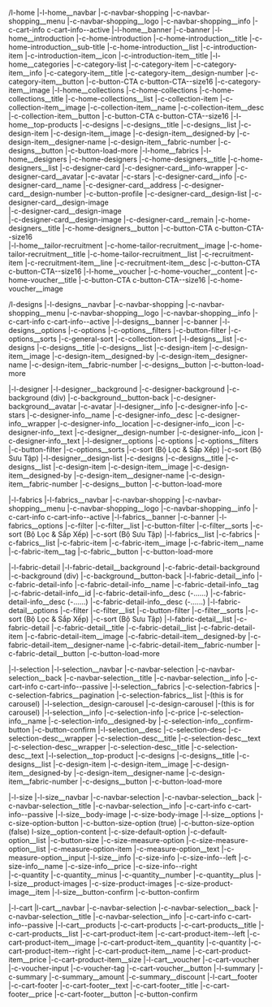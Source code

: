 <!-- Homepage mobile -->
/l-home
    |-l-home__navbar
        |-c-navbar-shopping
            |-c-navbar-shopping__menu
            |-c-navbar-shopping__logo
            |-c-navbar-shopping__info
                |-c-cart-info c-cart-info--active
    |-l-home__banner
        |-c-banner
    |-l-home__introduction
        |-c-home-introduction
            |-c-home-introduction__title
            |-c-home-introduction__sub-title
            |-c-home-introduction__list
                |-c-introduction-item
                    |-c-introduction-item__icon
                    |-c-introduction-item__title
    |-l-home__categories
        |-c-category-list
            |-c-category-item
                |-c-category-item__info
                    |-c-category-item__title
                    |-c-category-item__design-number
                    |-c-category-item__button
                        |-c-button-CTA c-button-CTA--size16
                |-c-category-item__image
    |-l-home__collections
        |-c-home-collections
            |-c-home-collections__title
            |-c-home-collections__list
                |-c-collection-item
                    |-c-collection-item__image
                    |-c-collection-item__name
                    |-c-collection-item__desc
                    |-c-collection-item__button
                        |-c-button-CTA c-button-CTA--size16
    |-l-home__top-products
        |-c-designs
            |-c-designs__title
            |-c-designs__list
                |-c-design-item
                    |-c-design-item__image
                    |-c-design-item__designed-by
                    |-c-design-item__designer-name
                    |-c-design-item__fabric-number
            |-c-designs__button
                |-c-button-load-more
    |-l-home__fabrics
    |-l-home__designers
        |-c-home-designers
            |-c-home-designers__title
            |-c-home-designers__list
                |-c-designer-card
                    |-c-designer-card__info-wrapper
                        |-c-designer-card__avatar
                            |-c-avatar
                            |-c-stars
                        |-c-designer-card__info
                            |-c-designer-card__name
                            |-c-designer-card__address
                            |-c-designer-card__design-number
                            |-c-button-profile
                    |-c-designer-card__design-list
                        |-c-designer-card__design-image                        
                        |-c-designer-card__design-image                        
                        |-c-designer-card__design-image
                        |-c-designer-card__remain
            |-c-home-designers__title
            |-c-home-designers__button
                |-c-button-CTA c-button-CTA--size16      
    |-l-home__tailor-recruitment
        |-c-home-tailor-recruitment__image
        |-c-home-tailor-recruitment__title
        |-c-home-tailor-recruitment__list
            |-c-recruitment-item
                |-c-recruitment-item__line
                |-c-recruitment-item__desc
        |-c-button-CTA c-button-CTA--size16
    |-l-home__voucher
        |-c-home-voucher__content
            |-c-home-voucher__title
            |-c-button-CTA c-button-CTA--size16
        |-c-home-voucher__image
<!-- End -->

<!-- Designs page -->
/l-designs
    |-l-designs__navbar
        |-c-navbar-shopping
            |-c-navbar-shopping__menu
            |-c-navbar-shopping__logo
            |-c-navbar-shopping__info
                |-c-cart-info c-cart-info--active
    |-l-designs__banner
        |-c-banner
    |-l-designs__options
        |-c-options
            |-c-options__filters
                    |-c-button-filter
            |-c-options__sorts
                |-c-general-sort
                |-c-collection-sort
    |-l-designs__list
        |-c-designs
            |-c-designs__title
            |-c-designs__list
                |-c-design-item
                    |-c-design-item__image
                    |-c-design-item__designed-by
                    |-c-design-item__designer-name
                    |-c-design-item__fabric-number
            |-c-designs__button
                |-c-button-load-more
<!-- End -->

<!-- DESIGNER PROFILE PAGE -->
|-l-designer
    |-l-designer__background
        |-c-designer-background
            |-c-background (div)
                |-c-background__button-back
            |-c-designer-background__avatar
                |-c-avatar
    |-l-designer__info
        |-c-designer-info
            |-c-stars
            |-c-designer-info__name
            |-c-designer-info__desc
            |-c-designer-info__wrapper
                |-c-designer-info__location
                    |-c-designer-info__icon
                    |-c-designer-info__text
                |-c-designer__design-number
                    |-c-designer-info__icon
                    |-c-designer-info__text
    |-l-designer__options
        |-c-options
            |-c-options__filters
                    |-c-button-filter
            |-c-options__sorts
                |-c-sort (Bộ Lọc & Sắp Xếp)
                |-c-sort (Bộ Sưu Tập)
    |-l-designer__design-list
        |-c-designs
            |-c-designs__title
            |-c-designs__list
                |-c-design-item
                    |-c-design-item__image
                    |-c-design-item__designed-by
                    |-c-design-item__designer-name
                    |-c-design-item__fabric-number
            |-c-designs__button
                |-c-button-load-more
<!-- END -->

<!-- FABRICS PAGE -->
|-l-fabrics
    |-l-fabrics__navbar
        |-c-navbar-shopping
            |-c-navbar-shopping__menu
            |-c-navbar-shopping__logo
            |-c-navbar-shopping__info
                |-c-cart-info c-cart-info--active
    |-l-fabrics__banner
        |-c-banner
    |-l-fabrics__options
        |-c-filter
            |-c-filter__list
                |-c-button-filter
            |-c-filter__sorts
                |-c-sort (Bộ Lọc & Sắp Xếp)
                |-c-sort (Bộ Sưu Tập)
    |-l-fabrics__list
        |-c-fabrics
            |-c-fabrics__list
                |-c-fabric-item
                    |-c-fabric-item__image
                    |-c-fabric-item__name
                    |-c-fabric-item__tag
            |-c-fabric__button
                |-c-button-load-more
<!-- END -->

<!-- FABRIC DETAIL PAGE -->
|-l-fabric-detail
    |-l-fabric-detail__background
        |-c-fabric-detail-background
            |-c-background (div)
                |-c-background__button-back
    |-l-fabric-detail__info
        |-c-fabric-detail-info
            |-c-fabric-detail-info__name
            |-c-fabric-detail-info__tag
            |-c-fabric-detail-info__id
            |-c-fabric-detail-info__desc (-......)
            |-c-fabric-detail-info__desc (-......)
            |-c-fabric-detail-info__desc (-......)
    |-l-fabric-detail__options
        |-c-filter
            |-c-filter__list
                |-c-button-filter
            |-c-filter__sorts
                |-c-sort (Bộ Lọc & Sắp Xếp)
                |-c-sort (Bộ Sưu Tập)
    |-l-fabric-detail__list
        |-c-fabric-detail
            |-c-fabric-detail__title
            |-c-fabric-detail__list
                |-c-fabric-detail-item
                    |-c-fabric-detail-item__image
                    |-c-fabric-detail-item__designed-by
                    |-c-fabric-detail-item__designer-name
                    |-c-fabric-detail-item__fabric-number
            |-c-fabric-detail__button
                |-c-button-load-more
<!-- END -->

<!-- FABRIC SELECTION -->
|-l-selection
    |-l-selection__navbar
        |-c-navbar-selection
            |-c-navbar-selection__back
            |-c-navbar-selection__title
            |-c-navbar-selection__info
                |-c-cart-info c-cart-info--passive
    |-l-selection__fabrics
        |-c-selection-fabrics
            |-c-selection-fabrics__pagination
            |-c-selection-fabrics__list
                |-(this is for carousel)
    |-l-selection__design-carousel
        |-c-design-carousel
            |-(this is for carousel)
    |-l-selection__info
        |-c-selection-info
            |-c-price
            |-c-selection-info__name
            |-c-selection-info__designed-by
            |-c-selection-info__confirm-button
                |-c-button-confirm
    |-l-selection__desc
        |-c-selection-desc
            |-c-selection-desc__wrapper
                |-c-selection-desc__title
                |-c-selection-desc__text
            |-c-selection-desc__wrapper
                |-c-selection-desc__title
                |-c-selection-desc__text
    |-l-selection__top-product
        |-c-designs
            |-c-designs__title
            |-c-designs__list
                |-c-design-item
                    |-c-design-item__image
                    |-c-design-item__designed-by
                    |-c-design-item__designer-name
                    |-c-design-item__fabric-number
            |-c-designs__button
                |-c-button-load-more
<!-- END -->

<!-- SIZE SELECTION -->
|-l-size
    |-l-size__navbar
        |-c-navbar-selection
            |-c-navbar-selection__back
            |-c-navbar-selection__title
            |-c-navbar-selection__info
                |-c-cart-info c-cart-info--passive
    |-l-size__body-image
        |-c-size-body-image
    |-l-size__options
        |-c-size-option-button
            |-c-button-size-option (true)
            |-c-button-size-option (false)
    l-size__option-content
        |-c-size-default-option
            |-c-default-option__list
                |-c-button-size
        |-c-size-measure-option
            |-c-size-measure-option__list
                |-c-measure-option-item
                    |-c-measure-option__text
                    |-c-measure-option__input
    |-l-size__info
        |-c-size-info
            |-c-size-info--left
                |-c-size-info__name
                |-c-size-info__price
            |-c-size-info--right    
                |-c-quantity
                    |-c-quantity__minus
                    |-c-quantity__number
                    |-c-quantity__plus
    |-l-size__product-images
        |-c-size-product-images
            |-c-size-product-image__item
    |-l-size__button-confirm
        |-c-button-confirm
<!-- END -->

<!-- SHOPPING CART PAGE -->
|-l-cart
    |l-cart__navbar
        |-c-navbar-selection
            |-c-navbar-selection__back
            |-c-navbar-selection__title
            |-c-navbar-selection__info
                |-c-cart-info c-cart-info--passive
    |-l-cart__products
        |-c-cart-products
            |-c-cart-products__title
            |-c-cart-products__list
                |-c-cart-product-item
                    |-c-cart-product-item--left
                        |-c-cart-product-item__image
                        |-c-cart-product-item__quantity
                            |-c-quantity
                    |-c-cart-product-item--right
                        |-c-cart-product-item__name
                        |-c-cart-product-item__price
                        |-c-cart-product-item__size
    |-l-cart__voucher
        |-c-cart-voucher
            |-c-voucher-input
            |-c-voucher-tag
            |-c-cart-voucher__button
    |-l-summary
        |-c-summary
            |-c-summary__amount
            |-c-summary__discount
    |-l-cart__footer
        |-c-cart-footer
            |-c-cart-footer__text
                |-c-cart-footer__title
                |-c-cart-footer__price
            |-c-cart-footer__button
                |-c-button-confirm
<!-- END -->